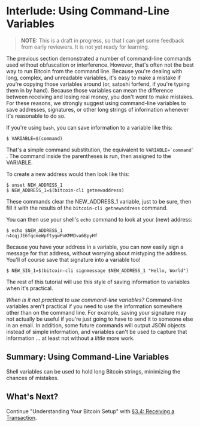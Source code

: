 # Interlude: Using Command-Line Variables

> **NOTE:** This is a draft in progress, so that I can get some feedback from early reviewers. It is not yet ready for learning.

The previous section demonstrated a number of command-line commands used without obfuscation or interference. However, that's often not the best way to run Bitcoin from the command line. Because you're dealing with long, complex, and unreadable variables, it's easy to make a mistake if you're copying those variables around (or, satoshi forfend, if you're typing them in by hand). Because those variables can mean the difference between receiving and losing real money, you don't _want_ to make mistakes. For these reasons, we strongly suggest using command-line variables to save addresses, signatures, or other long strings of information whenever it's reasonable to do so.

If you're using `bash`, you can save information to a variable like this:
```
$ VARIABLE=$(command)
```
That's a simple command substitution, the equivalent to ``VARIABLE=`command` ``. The command inside the parentheses is run, then assigned to the VARIABLE.

To create a new address would then look like this:
```
$ unset NEW_ADDRESS_1
$ NEW_ADDRESS_1=$(bitcoin-cli getnewaddress)
```
These commands clear the NEW_ADDRESS_1 variable, just to be sure, then fill it with the results of the `bitcoin-cli getnewaddress` command.

You can then use your shell's `echo` command to look at your (new) address:
```
$ echo $NEW_ADDRESS_1
n4cqjJE6fqcmeWpftygwPoKMMDva6BpyHf
```
Because you have your address in a variable, you can now easily sign a message for that address, without worrying about mistyping the address. You'll of course save that signature into a variable too!
```
$ NEW_SIG_1=$(bitcoin-cli signmessage $NEW_ADDRESS_1 "Hello, World")
```
The rest of this tutorial will use this style of saving information to variables when it's practical.

_When is it not practical to use command-line variables?_ Command-line variables aren't practical if you need to use the information somewhere other than on the command line. For example, saving your signature may not actually be useful if you're just going to have to send it to someone else in an email. In addition, some future commands will output JSON objects instead of simple information, and variables can't be used to capture that information ... at least not without a _little_ more work.

## Summary: Using Command-Line Variables

Shell variables can be used to hold long Bitcoin strings, minimizing the chances of mistakes.

## What's Next?

Continue "Understanding Your Bitcoin Setup" with [§3.4: Receiving a Transaction](03_4_Receiving_a_Transaction.md).
